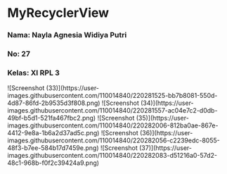 # MyRecyclerView
<h3>Nama: Nayla Agnesia Widiya Putri</h3>
<h3>No: 27</h3>
<h3>Kelas: XI RPL 3</h3>
![Screenshot (33)](https://user-images.githubusercontent.com/110014840/220281525-bb7b8081-550d-4d87-86fd-2b9535d3f808.png)
![Screenshot (34)](https://user-images.githubusercontent.com/110014840/220281557-ac04e7c2-d0db-49bf-b5d1-521fa467fbc2.png)
![Screenshot (35)](https://user-images.githubusercontent.com/110014840/220282006-812ba0ae-867e-4412-9e8a-1b6a2d37ad5c.png)
![Screenshot (36)](https://user-images.githubusercontent.com/110014840/220282056-c2239edc-8055-48f3-b7ee-584b17d7459e.png)
![Screenshot (37)](https://user-images.githubusercontent.com/110014840/220282083-d51216a0-57d2-48c1-968b-f0f2c39424a9.png)
